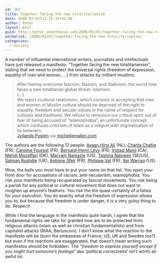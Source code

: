 ```yaml
---
id: 267
title: Together facing the new totalitarianism
date: 2006-03-01T12:15:35+01:00
author: Peter
layout: post
guid: http://peter.smoothouse.com/2006/03/01/together-facing-the-new-totalitarianism/
permalink: /2006/03/01/together-facing-the-new-totalitarianism/
categories:
  - Society
---
```

A number of influential international writers, journalists and intellectuals have just released a manifesto: &#8220;Together facing the new totalitarianism&#8221;, stating that we need to protect the universal rights (freedom of expression, equality of man and woman, &#8230;) from attacks by militant muslims.

> After having overcome fascism, Nazism, and Stalinism, the world now faces a new totalitarian global threat: Islamism.  
> (&#8230;)  
> We reject «cultural relativism», which consists in accepting that men and women of Muslim culture should be deprived of the right to equality, freedom and secular values in the name of respect for cultures and traditions. We refuse to renounce our critical spirit out of fear of being accused of &#8220;Islamophobia&#8221;, an unfortunate concept which confuses criticism of Islam as a religion with stigmatisation of its believers.  
> [Jyllands Posten](http://www.jp.dk/indland/artikel:aid=3585740/) via [michellemalkin.com](http://michellemalkin.com/archives/004683.htm)

The authors are the following 12 people: [Ayaan Hirsi Ali](http://en.wikipedia.org/wiki/Ayaan_Hirsi_Ali) (NL), [Chahla Chafiq](http://www.annuaire-au-feminin.net/bioBESKI-CHAFIQChahl.html) (FR), [Caroline Fourest](http://www.iheu.org/taxonomy/term/163) (FR), [Bernard-Henri Lévy](http://en.wikipedia.org/wiki/Bernard-Henri_Levy) (FR), [Irshad Manji](http://en.wikipedia.org/wiki/Irshad_Manji) (CA), [Mehdi Mozaffari](http://www.ps.au.dk/showpage.asp?lPageID=52) (DK), [Maryam Namazie](http://www.maryamnamazie.com/) (US), [Taslima Nasreen](http://taslimanasrin.com/) (SE/US), [Salman Rushdie](http://en.wikipedia.org/wiki/Salman_Rushdie) (UK), [Antoine Sfeir](http://fr.wikipedia.org/wiki/Antoine_Sfeir) (FR), [Philippe Val](http://en.wikipedia.org/wiki/Charlie_Hebdo) (FR), [Ibn Warraq](http://en.wikipedia.org/wiki/Ibn_Warraq) (US).  
<!--more-->

  
Wow, the balls you must have to put your name on that list. You open your front door for accusations of racism, anti-secularism, islamophobia. You risk your manifesto being recuperated by fascist movements. You risk being a pariah for any political or cultural movement that does not want to roughen up anyone&#8217;s feathers. You risk the the quasi-certainty of a fatwa for your execution. You do exactly what the freedom of expression allows you to, but because that freedom is under danger, it is a very gutsy thing to do. Respect!

While I find the language in the manifesto quite harsh, I agree that the fundamental rights we take for granted now are to be protected from religious attacks (islam as well as christian fundamentalists) and from capitalist attacks (RIAA, Berlusconi). I don&#8217;t know what the reaction to the manifesto will be (burn the embassies of France, US, UK and Sweden too?) but even if the reactions are exaggerated, that doesn&#8217;t mean writing such manifestos should be forbidden. The &#8220;_freedom to express yourself except if you might hurt someone&#8217;s feelings_&#8221; aka &#8216;political correctness&#8217; isn&#8217;t worth an awful lot.